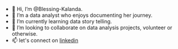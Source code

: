 - 👋 Hi, I’m @Blessing-Kalanda.
- 👀 I’m a data analyst who enjoys documenting her journey.
- 🌱 I’m currently learning data story telling.
- 💞️ I’m looking to collaborate on data analysis projects, volunteer or otherwise.
- 📫 let's connect on [linkedin](www.linkedin.com/in/blessing-peace-kalanda-5431811aa)
  

<!---
Blessing-Kalanda/Blessing-Kalanda is a ✨ special ✨ repository because its `README.md` (this file) appears on your GitHub profile.
You can click the Preview link to take a look at your changes.
--->
